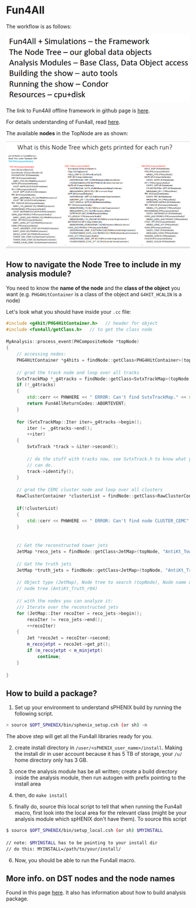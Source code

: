 # Fun4All

The workflow is as follows:

![f4all](images/f4all.png)

The link to Fun4All offline framework in github page is [here](https://github.com/sPHENIX-Collaboration/coresoftware/tree/master/offline/framework).

For details understanding of Fun4all, read [here](tutorial_sphenix_computing_dec_2022.pdf).

The available **nodes** in the TopNode are as shown:

![Nodes](images/nodes_in_TopNode.png)

## How to navigate the Node Tree to include in my analysis module?

You need to know the **name of the node** and the **class of the object** you want (e.g. `PHG4HitContainer` is a class of the object and `G4HIT_HCALIN` is a node)

Let's look what you should have inside your `.cc` file:

```cpp
#include <g4hit/PHG4HitContainer.h>   // header for object
#include <fun4all/getClass.h>   // to get the class node

MyAnalysis::process_event(PHCompositeNode *topNode)
{
    // accessing nodes:
    PHG4HitContainer *g4hits = findNode::getClass<PHG4HitContainer>(topNode, "G4HIT_HCALIN");
    
    // grad the track node and loop over all tracks
    SvtxTrackMap *_g4tracks = findNode::getClass<SvtxTrackMap>(topNode, "SvtxTrackMap");
    if (!_g4tracks)
    {
        std::cerr << PHWHERE << " ERROR: Can't find SvtxTrackMap." << std::endl;
        return Fun4AllReturnCodes::ABORTEVENT;
    }
    
    for (SvtxTrackMap::Iter iter=_g4tracks->begin();
        iter != _g4tracks->end();
        ++iter)
    {
        SvtxTrack *track = &iter->second();
        
        // do the stuff with tracks now, see SvtxTrack.h to know what you
        // can do.
        track->identify();
    }
    
    // grad the CEMC cluster node and loop over all clusters
    RawClusterContainer *clusterList = findNode::getClass<RawClusterContainer>(topNode, "CLUSTER_CEMC");
    
    if(!clusterList)
    {
        std::cerr << PHWHERE << " ERROR: Can't find node CLUSTER_CEMC" << std::endl;
    }
    
    
    // Get the reconstructed tower jets
    JetMap *reco_jets = findNode::getClass<JetMap>(topNode, "AntiKt_Tower_r04");
    
    // Get the truth jets
    JetMap *truth_jets = findNode::getClass<JetMap>(topNode, "AntiKt_Truth_r04");
    
    // Object type (JetMap), Node tree to search (topNode), Node name on
    // node tree (AntiKt_Truth_r04)
    
    // with the nodes you can analyze it:
    /// Iterate over the reconstructed jets
    for (JetMap::Iter recoIter = reco_jets->begin();
        recoIter != reco_jets->end();
        ++recoIter)
    {
        Jet *recoJet = recoIter->second;
        m_recojetpt = recoJet->get_pt();
        if (m_recojetpt < m_minjetpt)
            continue;
    }
    
}
```

## How to build a package?

1. Set up your environment to understand sPHENIX build by running the following script.
```bash
> source $OPT_SPHENIX/bin/sphenix_setup.csh (or sh) -n
```
The above step will get all the Fun4all libraries ready for you.

2. create install directory in `/user/<sPHENIX_user_name>/install`.
Making the install dir in user account because it has 5 TB of storage, your `/u/` home directory only has 3 GB.

3. once the analysis module has be all written; create a build directory inside the analysis module, then run autogen with prefix pointing to the install area

4. then, do `make install`

5. finally do, source this local script to tell that when running the Fun4all macro, first look into the local area for the relevant class (might be your analysis module which spHENIX don't have them). To source this script
```bash
$ source $OPT_SPHENIX/bin/setup_local.csh (or sh) $MYINSTALL

// note: $MYINSTALL has to be pointing to your install dir
// do this: MYINSTALL=/path/to/your/install/
```

6. Now, you should be able to run the Fun4all macro.


## More info. on DST nodes and the node names
Found in this page [here](https://wiki.sphenix.bnl.gov/index.php/Example_of_using_DST_nodes). It also has information about how to build analysis package.
